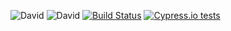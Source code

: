 ![David](https://david-dm.org/gabbersepp/service-history.svg) ![David](https://david-dm.org/gabbersepp/service-history/dev-status.svg) [![Build Status](https://travis-ci.org/gabbersepp/service-history.svg?branch=master)](https://travis-ci.org/gabbersepp/service-history)
[![Cypress.io tests](https://img.shields.io/badge/cypress.io-tests-green.svg?style=flat-square)](https://cypress.io)

